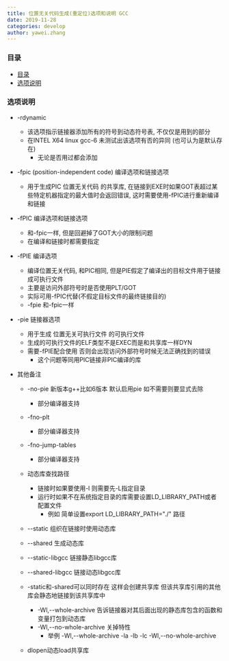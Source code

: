 ```yaml
---
title: 位置无关代码生成(重定位)选项和说明 GCC     
date: 2019-11-28
categories: develop 
author: yawei.zhang 
---
```


### 目录  
- [目录](#目录)
- [选项说明](#选项说明)


### 选项说明      


* -rdynamic  
  * 该选项指示链接器添加所有的符号到动态符号表, 不仅仅是用到的部分  
  * 在INTEL X64 linux gcc-6 未测试出该选项有否的异同 (也可认为是默认存在)   
    * 无论是否用过都会添加  

* -fpic    (position-independent code)  编译选项和链接选项  
  * 用于生成PIC 位置无关代码 的共享库, 在链接到EXE时如果GOT表超过某些特定机器指定的最大值时会返回错误, 这时需要使用-fPIC进行重新编译和链接   
* -fPIC 编译选项和链接选项  
  * 和-fpic一样, 但是回避掉了GOT大小的限制问题  
  * 在编译和链接时都需要指定    


* -fPIE  编译选项 
  * 编译位置无关代码, 和PIC相同, 但是PIE假定了编译出的目标文件用于链接成可执行文件  
  * 主要是访问外部符号时是否使用PLT/GOT  
  * 实际可用-fPIC代替(不假定目标文件的最终链接目的)   
  * -fpie 和-fpic一样  

* -pie  链接器选项
  * 用于生成 位置无关可执行文件 的可执行文件  
  * 生成的可执行文件的ELF类型不是EXEC而是和共享库一样DYN
  * 需要-fPIE配合使用 否则会出现访问外部符号时候无法正确找到的错误  
    * 这个问题等同用PIC链接非PIC编译的库

* 其他备注  

  * -no-pie  新版本g++比如6版本 默认启用pie 如不需要则要显式去除  
    * 部分编译器支持  

  * -fno-plt  
    * 部分编译器支持  

  * -fno-jump-tables
    * 部分编译器支持  
  
  * 动态库查找路径
    * 链接时如果要使用-l 则需要先-L指定目录  
    * 运行时如果不在系统指定目录的库需要设置LD_LIBRARY_PATH或者配置文件
      * 例如 简单设置export LD_LIBRARY_PATH="./" 路径    
  
  * --static 组织在链接时使用动态库

  * --shared 生成动态库

  * --static-libgcc 链接静态libgcc库

  * --shared-libgcc 链接动态libgcc库

  * -static和-shared可以同时存在 这样会创建共享库 但该共享库引用的其他库会静态地链接到该共享库中  
    * -Wl,--whole-archive 告诉链接器对其后面出现的静态库包含的函数和变量打包到动态库  
    * -Wl,--no-whole-archive 关掉特性  
      * 举例  -Wl,--whole-archive -la -lb -lc -Wl,--no-whole-archive

  * dlopen动态load共享库

